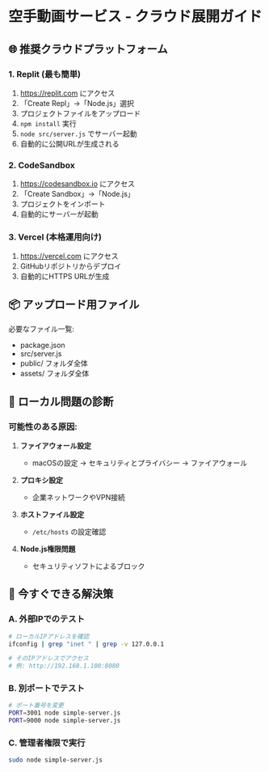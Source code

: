 # 空手動画サービス - クラウド展開ガイド

## 🌐 推奨クラウドプラットフォーム

### 1. Replit (最も簡単)
1. https://replit.com にアクセス
2. 「Create Repl」→「Node.js」選択
3. プロジェクトファイルをアップロード
4. `npm install` 実行
5. `node src/server.js` でサーバー起動
6. 自動的に公開URLが生成される

### 2. CodeSandbox
1. https://codesandbox.io にアクセス
2. 「Create Sandbox」→「Node.js」
3. プロジェクトをインポート
4. 自動的にサーバーが起動

### 3. Vercel (本格運用向け)
1. https://vercel.com にアクセス
2. GitHubリポジトリからデプロイ
3. 自動的にHTTPS URLが生成

## 📦 アップロード用ファイル

必要なファイル一覧:
- package.json
- src/server.js
- public/ フォルダ全体
- assets/ フォルダ全体

## 🔧 ローカル問題の診断

### 可能性のある原因:
1. **ファイアウォール設定**
   - macOSの設定 → セキュリティとプライバシー → ファイアウォール
   
2. **プロキシ設定**
   - 企業ネットワークやVPN接続
   
3. **ホストファイル設定**
   - `/etc/hosts` の設定確認

4. **Node.js権限問題**
   - セキュリティソフトによるブロック

## 🚀 今すぐできる解決策

### A. 外部IPでのテスト
```bash
# ローカルIPアドレスを確認
ifconfig | grep "inet " | grep -v 127.0.0.1

# そのIPアドレスでアクセス
# 例: http://192.168.1.100:8080
```

### B. 別ポートでテスト
```bash
# ポート番号を変更
PORT=3001 node simple-server.js
PORT=9000 node simple-server.js
```

### C. 管理者権限で実行
```bash
sudo node simple-server.js
```